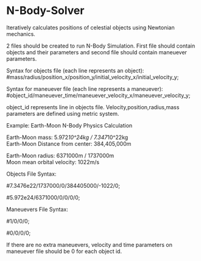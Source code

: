 # N-Body-Solver
Iteratively calculates positions of celestial objects using Newtonian mechanics. 

2 files should be created to run N-Body Simulation. First file should contain objects and their parameters and second file should contain maneuever parameters.

Syntax for objects file (each line represents an object):
#mass/radius/position_x/position_y/initial_velocity_x/initial_velocity_y;

Syntax for maneuever file (each line represents a maneuever):
#object_id/maneuever_time/maneuever_velocity_x/maneuever_velocity_y;

object_id represents line in objects file. Velocity,position,radius,mass parameters are defined using metric system.

Example: Earth-Moon N-Body Physics Calculation

Earth-Moon mass: 5.972*10^24kg / 7.347*10^22kg         
Earth-Moon Distance from center: 384,405,000m

Earth-Moon radius: 6371000m / 1737000m                 
Moon mean orbital velocity: 1022m/s

Objects File Syntax:

#7.3476e22/1737000/0/384405000/-1022/0;

#5.972e24/6371000/0/0/0/0;

Maneuevers File Syntax:

#1/0/0/0;

#0/0/0/0;

If there are no extra maneuevers, velocity and time parameters on maneuever file should be 0 for each object id.
